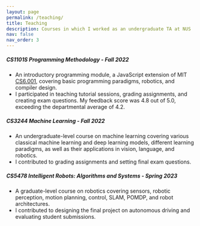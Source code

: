 ```yaml
---
layout: page
permalink: /teaching/
title: Teaching
description: Courses in which I worked as an undergraduate TA at NUS
nav: false
nav_order: 3
---
```


##### CS1101S Programming Methodology - Fall 2022
- An introductory programming module, a JavaScript extension of MIT [CS6.001](https://ocw.mit.edu/courses/6-0001-introduction-to-computer-science-and-programming-in-python-fall-2016/), covering basic programming paradigms, robotics, and compiler design. 
- I participated in teaching tutorial sessions, grading assignments, and creating exam questions. My feedback score was 4.8 out of 5.0, exceeding the departmental average of 4.2.

##### CS3244 Machine Learning - Fall 2022
- An undergraduate-level course on machine learning covering various classical machine learning and deep learning models, different learning paradigms, as well as their applications in vision, language, and robotics.
- I contributed to grading assignments and setting final exam questions.

##### CS5478  Intelligent Robots: Algorithms and Systems - Spring 2023
- A graduate-level course on robotics covering sensors, robotic perception, motion planning, control, SLAM, POMDP, and robot architectures. 
- I contributed to designing the final project on autonomous driving and evaluating student submissions.
